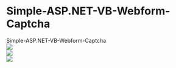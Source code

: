 # Simple-ASP.NET-VB-Webform-Captcha
Simple-ASP.NET-VB-Webform-Captcha
<br/>
<img src="https://i.imgur.com/QfMnu0K.png" />
<br/>
<img src="https://i.imgur.com/hjATyca.png" />
<br/>
<img src="https://i.imgur.com/QLxRYYH.png" />
